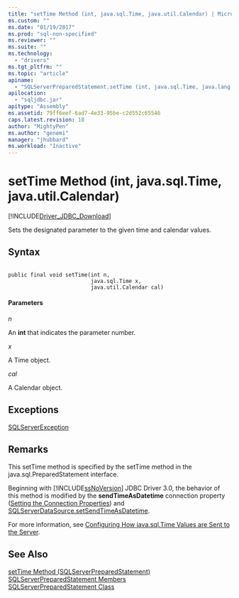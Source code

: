```yaml
---
title: "setTime Method (int, java.sql.Time, java.util.Calendar) | Microsoft Docs"
ms.custom: ""
ms.date: "01/19/2017"
ms.prod: "sql-non-specified"
ms.reviewer: ""
ms.suite: ""
ms.technology: 
  - "drivers"
ms.tgt_pltfrm: ""
ms.topic: "article"
apiname: 
  - "SQLServerPreparedStatement.setTime (int, java.sql.Time, java.lang.Calendar)"
apilocation: 
  - "sqljdbc.jar"
apitype: "Assembly"
ms.assetid: 79ff6eef-6ad7-4e33-95be-c2d552c65546
caps.latest.revision: 18
author: "MightyPen"
ms.author: "genemi"
manager: "jhubbard"
ms.workload: "Inactive"
---
```

# setTime Method (int, java.sql.Time, java.util.Calendar)
[!INCLUDE[Driver_JDBC_Download](../../../includes/driver_jdbc_download.md)]

  Sets the designated parameter to the given time and calendar values.  
  
## Syntax  
  
```  
  
public final void setTime(int n,  
                          java.sql.Time x,  
                          java.util.Calendar cal)  
```  
  
#### Parameters  
 *n*  
  
 An **int** that indicates the parameter number.  
  
 *x*  
  
 A Time object.  
  
 *cal*  
  
 A Calendar object.  
  
## Exceptions  
 [SQLServerException](../../../connect/jdbc/reference/sqlserverexception-class.md)  
  
## Remarks  
 This setTime method is specified by the setTime method in the java.sql.PreparedStatement interface.  
  
 Beginning with [!INCLUDE[ssNoVersion](../../../includes/ssnoversion_md.md)] JDBC Driver 3.0, the behavior of this method is modified by the **sendTimeAsDatetime** connection property ([Setting the Connection Properties](../../../connect/jdbc/setting-the-connection-properties.md)) and [SQLServerDataSource.setSendTimeAsDatetime](../../../connect/jdbc/reference/setsendtimeasdatetime-method-sqlserverdatasource.md).  
  
 For more information, see [Configuring How java.sql.Time Values are Sent to the Server](../../../connect/jdbc/configuring-how-java-sql-time-values-are-sent-to-the-server.md).  
  
## See Also  
 [setTime Method &#40;SQLServerPreparedStatement&#41;](../../../connect/jdbc/reference/settime-method-sqlserverpreparedstatement.md)   
 [SQLServerPreparedStatement Members](../../../connect/jdbc/reference/sqlserverpreparedstatement-members.md)   
 [SQLServerPreparedStatement Class](../../../connect/jdbc/reference/sqlserverpreparedstatement-class.md)  
  
  
